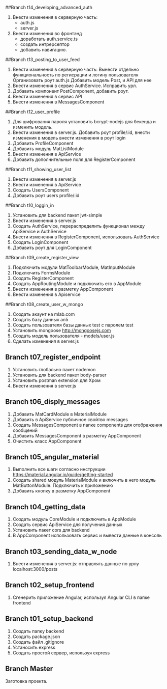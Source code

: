 ##Branch t14_developing_advanced_auth
1. Внести изменения в серверную часть:
    - auth.js
    - server.js
2. Внести изменения во фронтэнд
    - доработать auth.service.ts
    - создать интрерсептор
    - добавить навигацию.

##Branch t13_posting_to_user_feed
1. Внести изменения в серверную часть:
    Вынести отдельно функциональность по регисрации и логину пользователя
    Организовать роут auth.js
    Добавить модель Post, и API для нее
2. Внести изменения в сервис AuthService. Исправить урл.
3. Добавить компонент PostComponent, добавить роут.
4. Внести изменения в сервис API
5. Внести изменения в MessagesComponent

##Branch t12_user_profile
1. Для шифрования пароля установить bcrypt-nodejs для бекенда и изменить модель.
2. Внести изменения в server.js. 
    Добавить роут profile/:id, 
    внести изменения в модель
    внести изменения в роут login
3. Добавить ProfileComponent
4. Добавить модуль MatListModule
5. Внести изменения в ApiService
6. Добавить дополнительные поля для RegisterComponent

##Branch t11_showing_user_list
1. Внести изменения в server.js
2. Внести изменения в ApiService
3. Создать UsersComponent
4. Добавить роут users profile/:id

##Branch t10_loggin_in
1. Установить для backend пакет jwt-simple
2. Внести изменения в server.js
3. Создать AuthService, перераспределить функционал между ApiService и AuthService
4. Внести изменения в RegisterComponent, использовать AuthService
5. Создать LoginComponent
6. Добавить роут для LoginComponent

##Branch t09_create_register_view
1. Подключить модули MatToolbarModule, MatInputModule 
2. Подключить FormsModule
3. Создать RegisterComponent
4. Создать AppRoutingModule и подключить его в AppModule
5. Внести изменения в разметку AppComponent
6. Внести изменения в Apiservice

##Branch t08_create_user_w_mongo
1. Создать акаунт на mlab.com
2. Создать базу данных an5
3. Создать пользователя базы данных test с паролем test
4. Установить mongoose http://mongoosejs.com
5. Создать модель пользователя - models/user.js
6. Сделать изменения в server.js

## Branch t07_register_endpoint
1. Установить глобально пакет nodemon
2. Установить для backend пакет body-parser
3. Установить postman extension для Хром
4. Внести изменения в server.js

## Branch t06_disply_messages
1. Добавить MatCardModule в MaterialModule
2. Добавить в ApiService публичное свойтво messages
3. Создать MessagesComponent в папке components для отображения сообщений
4. Добавить MessagesComponent в разметку AppComponent
5. Очистить класс AppComponent

## Branch t05_angular_material
1. Выполнить все шаги согласно инструкции https://material.angular.io/guide/getting-started
2. Создать shared модуль MaterialModule и включить в него модуль MatButtonModule. Подключить к приложению
3. Добавить кнопку в разметку AppComponent

## Branch t04_getting_data
1. Создать модуль CoreModule и подключить в AppModule
2. Создать сервис ApiService для получения данных
3. Установить пакет cors для backend
4. В AppComponent использовать сервис и вывести данные в консоль

## Branch t03_sending_data_w_node
1. Внести изменения в server.js: отправлять данные по урлу localhost:3000/posts

## Branch t02_setup_frontend
1. Сгенерить приложение Angular, используя Angular CLI в папке frontend

## Branch t01_setup_backend
1. Создать папку backend
2. Создать package.json
3. Создать файл .gitignore 
4. Устаносить express
5. Создать простой сервер, используя express

## Branch Master
Заготовка проекта.
